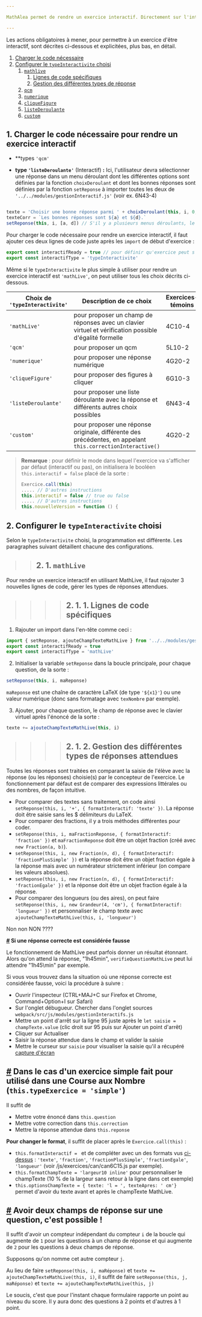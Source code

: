 ```yaml
---

MathAlea permet de rendre un exercice interactif. Directement sur l'interface Web, l'élève saisit une réponse (dans un champ, dans une liste déroulante, en cochant une case ou bien encore en cliquant sur une figure). Celle-ci est vérifiée automatiquement et le score de toutes les réponses à l'exercice peut éventuellement être récupéré par son professeur ([documentation de la gestion des scores](https://coopmaths.fr/mathalea.html?v=scores)).

---
```


 Les actions obligatoires à mener, pour permettre à un exercice d'être interactif, sont décrites ci-dessous et explicitées, plus bas, en détail.

1. [Charger le code nécessaire](#1)
1. [Configurer le `typeInteractivite` choisi](#2)
    1. [`mathlive`](#3)
        1. [Lignes de code spécifiques](#4)
        1. [Gestion des différentes types de réponse](#4)
    1. [`qcm`](#5)
    1. [`numerique`](#6)
    1. [`cliqueFigure`](#7)
    1. [`listeDeroulante`](#7)
    1. [`custom`](#7)

## <a id="1" href="#1"></a> 1. Charger le code nécessaire pour rendre un exercice interactif

* **types `'qcm'`

* **type `'listeDeroulante'`** (Interactif) **:** Ici, l'utilisateur devra sélectionner une réponse dans un menu déroulant dont les différentes options sont définies par la fonction `choixDeroulant` et dont les bonnes réponses sont définies par la fonction `setReponse` à importer toutes les deux de `'../../modules/gestionInteractif.js'` (voir ex. 6N43-4)

```js

texte = 'Choisir une bonne réponse parmi ' + choixDeroulant(this, i, 0, [a, b, c, d]) // Si on veut avoir plusieurs menus déroulants dans la même question, il suffit d'incrémenter le troisième paramètre comme choixDeroulant(this, i, 1, [a, b, c, d]) (voir ex. 6N43-4)
texteCorr = `Les bonnes réponses sont ${a} et ${d}.`
setReponse(this, i, [a, d]) // S'il y a plusieurs menus déroulants, le troisième paramètre peut être une liste de listes comme setReponse(this, i, [[a, d], [c, d])
```

Pour charger le code nécessaire pour rendre un exercice interactif, il faut ajouter ces deux lignes de code juste après les `import` de début d'exercice :
```js
export const interactifReady = true // pour définir qu'exercice peut s'afficher en mode interactif.
export const interactifType = 'typeInteractivite'
```

Même si le `typeInteractivite` le plus simple à utiliser pour rendre un exercice interactif est `'mathLive'`, on peut utiliser tous les choix décrits ci-dessous.

|Choix de `'typeInteractivite'`|Description de ce choix|Exercices-témoins|
|-----|-----|-----|
|`'mathLive'`|pour proposer un champ de réponses avec un clavier virtuel et vérification possible d'égalité formelle|4C10-4|
|`'qcm'`|pour proposer un qcm|5L10-2|
|`'numerique'`|pour proposer une réponse numérique|4G20-2|
|`'cliqueFigure'`|pour proposer des figures à cliquer|6G10-3|
|`'listeDeroulante'`|pour proposer une liste déroulante avec la réponse et différents autres choix possibles|6N43-4|
|`'custom'`|pour proposer une réponse originale, différente des précédentes, en appelant `this.correctionInteractive()` |4G20-2|

> **Remarque** : pour définir le mode dans lequel l'exercice va s'afficher par défaut (interactif ou pas), on initialisera le booléen `this.interactif = false` placé de la sorte :
> ```js
> Exercice.call(this)
> ..... // D'autres instructions
> this.interactif = false // true ou false
> ..... // D'autres instructions
> this.nouvelleVersion = function () {
> ```

## <a id="2" href="#2"></a> 2. Configurer le `typeInteractivite` choisi

Selon le `typeInteractivite` choisi, la programmation est différente. Les paragraphes suivant détaillent chacune des configurations.

>>## <a id="3" href="#3"></a> 2. 1. `mathLive`

Pour rendre un exercice interactif en utilisant MathLive, il faut rajouter 3 nouvelles lignes de code, gérer les types de réponses attendues.

>>>>## <a id="4" href="#4"></a> 2. 1. 1. Lignes de code spécifiques

1. Rajouter un import dans l'en-tête comme ceci :
```js
import { setReponse, ajouteChampTexteMathLive } from '../../modules/gestionInteractif.js'
export const interactifReady = true
export const interactifType = 'mathLive'
```
2. Initialiser la variable `setReponse` dans la boucle principale, pour chaque question, de la sorte :
```js 
setReponse(this, i, maReponse) 
```
`maReponse` est une chaîne de caractère LaTeX (de type `'${x1}'`) ou une valeur numérique (donc sans formatage avec `texNombre` par exemple).

3. Ajouter, pour chaque question, le champ de réponse avec le clavier virtuel après l'énoncé de la sorte :
```js 
texte += ajouteChampTexteMathLive(this, i)
```

>>>>## <a id="5" href="#5"></a> 2. 1. 2. Gestion des différentes types de réponses attendues

Toutes les réponses sont traitées en comparant la saisie de l'élève avec la réponse (ou les réponses) choisie(s) par le concepteur de l'exercice.
Le fonctionnement par défaut est de comparer des expressions littérales ou des nombres, de façon intuitive.
- Pour comparer des textes sans traitement, on code ainsi `setReponse(this, i, '+', { formatInteractif: 'texte' })`. La réponse doit être saisie sans les $ délimiteurs du LaTeX.
- Pour comparer des fractions, il y a trois méthodes différentes pour coder.
-  `setReponse(this, i, maFractionReponse, { formatInteractif: 'fraction' })` et `maFractionReponse` doit être un objet fraction (créé avec `new Fraction(a, b)`).
-  `setReponse(this, i, new Fraction(n, d), { formatInteractif: 'fractionPlusSimple' })` et la réponse doit être un objet fraction égale à la réponse mais avec un numérateur strictement inférieur (on compare les valeurs absolues).
-  `setReponse(this, i, new Fraction(n, d), { formatInteractif: 'fractionEgale' })` et la réponse doit être un objet fraction égale à la réponse.
- Pour comparer des longueurs (ou des aires), on peut faire `setReponse(this, i, new Grandeur(4, 'cm'), { formatInteractif: 'longueur' })` et personnaliser le champ texte avec `ajouteChampTexteMathLive(this, i, 'longueur')`

Non non NON ????

**<a id="15" href="#15">#</a> Si une réponse correcte est considérée fausse**

Le fonctionnement de MathLive peut parfois donner un résultat étonnant. Alors qu'on attend la réponse, "1h45min", `verifieQuestionMathLive` peut lui attendre "1h45\\min" par exemple.

Si vous vous trouvez dans la situation où une réponse correcte est considérée fausse, voici la procédure à suivre :
* Ouvrir l'inspecteur (CTRL+MAJ+C sur Firefox et Chrome, Command+Option+I sur Safari)
* Sur l'onglet débugueur. Chercher dans l'onglet sources `webpack/src/js/modules/gestionInteractifs.js`
* Mettre un point d'arrêt sur la ligne 95 juste après le `let saisie = champTexte.value` (clic droit sur 95 puis sur Ajouter un point d'arrêt)
* Cliquer sur Actualiser
* Saisir la réponse attendue dans le champ et valider la saisie
* Mettre le curseur sur `saisie` pour visualiser la saisie qu'il a récupéré [capture d'écran](img/Interactif-1.png)

## <a id="14" href="#14">#</a> Dans le cas d'un exercice simple fait pour utilisé dans une Course aux Nombre (`this.typeExercice = 'simple'`)

Il suffit de
* Mettre votre énoncé dans `this.question`
* Mettre votre correction dans `this.correction`
* Mettre la réponse attendue dans `this.reponse`

**Pour changer le format**, il suffit de placer après le `Exercice.call(this)` :
* `this.formatInteractif = ` et de compléter avec un des formats vus <a href="#13">ci-dessus</a> : `'texte'`, `'fraction'`, `'fractionPlusSimple'`, `'fractionEgale'`, `'longueur'` (voir /js/exercices/can/can6C15.js par exemple).
* `this.formatChampTexte = 'largeur10 inline'` pour personnaliser le champTexte (10 % de la largeur sans retour à la ligne dans cet exemple)
* `this.optionsChampTexte = { texte: 'l = ', texteApres: ' cm'}` permet d'avoir du texte avant et après le champTexte MathLive.


## <a id="10" href="#10">#</a> Avoir deux champs de réponse sur une question, c'est possible !
Il suffit d'avoir un compteur indépendant du compteur `i` de la boucle qui augmente de `1` pour les questions à un champ de réponse et qui augmente de `2` pour les questions à deux champs de réponse.

Supposons qu'on nomme cet autre compteur `j`.

Au lieu de faire `setReponse(this, i, maRéponse)` et `texte += ajouteChampTexteMathLive(this, i)`, il suffit de faire `setReponse(this, j, maRéponse)` et `texte += ajouteChampTexteMathLive(this, j)`

Le soucis, c'est que pour l'instant chaque formulaire rapporte un point au niveau du score. Il y aura donc des questions à 2 points et d'autres à 1 point.
